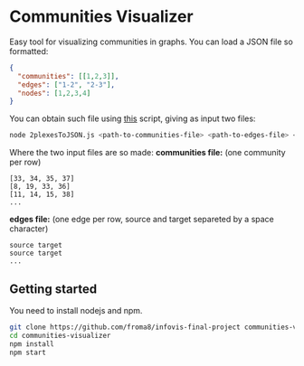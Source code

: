 # Communities Visualizer
Easy tool for visualizing communities in graphs. 
You can load a JSON file so formatted:
```json
{
  "communities": [[1,2,3]],
  "edges": ["1-2", "2-3"],
  "nodes": [1,2,3,4]
}
```
You can obtain such file using [this](https://github.com/froma8/infovis-final-project/blob/master/scripts/2plexesToJSON.js) script, giving as input two files:
```bash
node 2plexesToJSON.js <path-to-communities-file> <path-to-edges-file> <output-file>
```
Where the two input files are so made:
**communities file:** (one community per row)
```
[33, 34, 35, 37]
[8, 19, 33, 36]
[11, 14, 15, 38]
...
```
**edges file:** (one edge per row, source and target separeted by a space character)
```
source target
source target
...
```
## Getting started
You need to install nodejs and npm.
```bash
git clone https://github.com/froma8/infovis-final-project communities-visualizer
cd communities-visualizer
npm install
npm start
```
